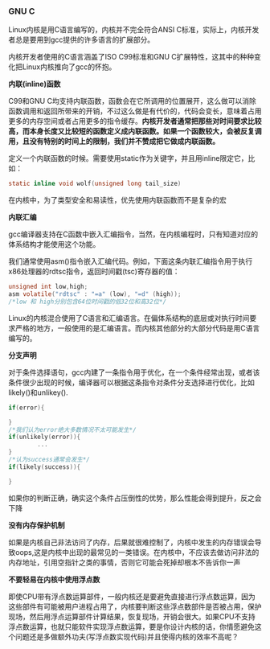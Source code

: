 ### GNU C

Linux内核是用C语言编写的，内核并不完全符合ANSI C标准，实际上，内核开发者总是要用到gcc提供的许多语言的扩展部分。

内核开发者使用的C语言涵盖了ISO C99标准和GNU C扩展特性，这其中的种种变化把Linux内核推向了gcc的怀抱。

**内联(inline)函数**

C99和GNU C均支持内联函数，函数会在它所调用的位置展开，这么做可以消除函数调用和返回所带来的开销，不过这么做是有代价的，代码会变长，意味着占用更多的内存空间或者占用更多的指令缓存。**内核开发者通常把那些对时间要求比较高，而本身长度又比较短的函数定义成内联函数。如果一个函数较大，会被反复调用，且没有特别的时间上的限制，我们并不赞成把它做成内联函数。**

定义一个内联函数的时候。需要使用static作为关键字，并且用inline限定它，比如：

```c
static inline void wolf(unsigned long tail_size)
```

在内核中，为了类型安全和易读性，优先使用内联函数而不是复杂的宏

**内联汇编**

gcc编译器支持在C函数中嵌入汇编指令，当然，在内核编程时，只有知道对应的体系结构才能使用这个功能。

我们通常使用asm()指令嵌入汇编代码。例如，下面这条内联汇编指令用于执行x86处理器的rdtsc指令，返回时间戳(tsc)寄存器的值：

```c
unsigned int low,high;
asm volatile("rdtsc" : "=a" (low), "=d" (high));
/*low 和 high分别包含64位时间戳的低32位和高32位*/
```

Linux的内核混合使用了C语言和汇编语言。在偏体系结构的底层或对执行时间要求严格的地方，一般使用的是汇编语言。而内核其他部分的大部分代码是用C语言编写的。

**分支声明**

对于条件选择语句，gcc内建了一条指令用于优化，在一个条件经常出现，或者该条件很少出现的时候，编译器可以根据这条指令对条件分支选择进行优化，比如likely()和unlikey().

```c
if(error){

}
/*我们认为error绝大多数情况不太可能发生*/
if(unlikely(error)){
		...
}
/*认为success通常会发生*/
if(likely(success)){

}
```

如果你的判断正确，确实这个条件占压倒性的优势，那么性能会得到提升，反之会下降

**没有内存保护机制**

如果是内核自己非法访问了内存，后果就很难控制了，内核中发生的内存错误会导致oops,这是内核中出现的最常见的一类错误。在内核中，不应该去做访问非法的内存地址，引用空指针之类的事情，否则它可能会死掉却根本不告诉你一声

**不要轻易在内核中使用浮点数**

即使CPU带有浮点数运算部件，一般内核还是要避免直接进行浮点数运算，因为这些部件有可能被用户进程占用了，内核要判断这些浮点数部件是否被占用，保护现场，然后用浮点运算部件计算结果，恢复现场，开销会很大。如果CPU不支持浮点数运算，也就只能软件实现浮点数运算，要是你设计内核的话，你情愿避免这个问题还是多做额外功夫(写浮点数实现代码)并且使得内核的效率不高呢？









